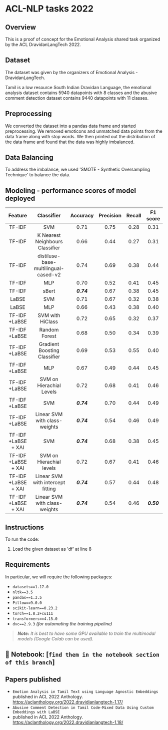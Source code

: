 # ACL-NLP tasks 2022

## Overview

This is a proof of concept for the Emotional Analysis shared task organized by the ACL DravidanLangTech 2022.

## Dataset
The dataset was given by the organizers of Emotional Analysis - DravidanLangTech.
 
Tamil is a low resource South Indian Dravidan Language, the emotional analysis dataset contains 5940 datapoints with 8 classes and the abusive comment detection dataset contains 9440 datapoints with 11 classes.

## Preprocessing

We converted the dataset into a pandas data frame and started preprocessing. We removed emoticons and unmatched data points from the data frame along with stop words. We then printed out the distribution of the data frame and found that the data was highly imbalanced.

## Data Balancing

To address the imbalance, we used 'SMOTE - Synthetic Oversampling Technique' to balance the data.

## Modeling - performance scores of model deployed

| Feature | Classifier | Accuracy | Precision | Recall | F1 score |
| :---: | :---: | :---: | :---: | :---: | :---: |
| TF-IDF | SVM | 0.71 | 0.75 | 0.28 | 0.31 |
| TF-IDF | K Nearest Neighbours Classifier | 0.66 | 0.44 | 0.27 | 0.31 |
| TF-IDF | distiluse-base-multilingual-cased-v2 | 0.74 | 0.69 | 0.38 | 0.44 |
| TF-IDF | MLP | 0.70 | 0.52 | 0.41 | 0.45 |
| TF-IDF | sBert | _**0.74**_ | 0.67 | 0.38 | 0.45 |
| LaBSE | SVM | 0.71 | 0.67 | 0.32 | 0.38 |
| LaBSE | MLP | 0.66 | 0.43 | 0.38 | 0.40 |
| TF-IDF +LaBSE | SVM with HiClass | 0.72 | 0.65 | 0.32 | 0.37 |
| TF-IDF +LaBSE | Random Forest | 0.68 | 0.50 | 0.34 | 0.39 |
| TF-IDF +LaBSE | Gradient Boosting Classifier | 0.69 | 0.53 | 0.55 | 0.40 |
| TF-IDF +LaBSE | MLP | 0.67 | 0.49 | 0.44 | 0.45 |
| TF-IDF +LaBSE | SVM on Hierachial Levels | 0.72 | 0.68 | 0.41 | 0.46 |
| TF-IDF +LaBSE | SVM | _**0.74**_ | 0.70 | 0.44 | 0.49 |
| TF-IDF +LaBSE | Linear SVM with class-weights | _**0.74**_ | 0.54 | 0.46 | 0.49 |
| TF-IDF +LaBSE + XAI | SVM | _**0.74**_ | 0.68 | 0.38 | 0.45 |
| TF-IDF +LaBSE + XAI | SVM on Hierachial levels | 0.72 | 0.67 | 0.41 | 0.46 |
| TF-IDF +LaBSE + XAI | Linear SVM with intercept fitting | _**0.74**_ | 0.57 | 0.44 | 0.48 |
| TF-IDF +LaBSE + XAI | Linear SVM with class-weights | _**0.74**_ | 0.54 | 0.46 | _**0.50**_ |






## Instructions

To run the code:

1. Load the given dataset as 'df' at line 8

## Requirements

In particular, we will require the following packages:

- `datasets==1.17.0`
- `nltk==3.5`
- `pandas==1.3.5`
- `Pillow==9.0.0`
- `scikit-learn==0.23.2`
- `torch==1.8.2+cu111`
- `transformers==4.15.0`
- `dvc==2.9.3` *(for automating the training pipeline)*

> _**Note:** It is best to have some GPU available to train the multimodal models (Google Colab can be used)._


## 📝 Notebook: [`find them in the notebook section of this branch`] 

## Papers published 

- `Emotion Analysis in Tamil Text using Language Agnostic Embeddings`
published in ACL 2022 Anthology. https://aclanthology.org/2022.dravidianlangtech-1.17/
- `Abusive Comment Detection in Tamil Code-Mixed Data Using Custom Embeddings with LaBSE`
- published in ACL 2022 Anthology. https://aclanthology.org/2022.dravidianlangtech-1.18/




